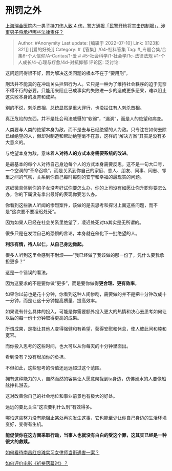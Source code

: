 # 刑罚之外
[上海瑞金医院内一男子持刀伤人致 4 伤，警方通报「民警开枪将其击伤制服」，涉事男子将承担哪些法律责任？](https://www.zhihu.com/question/542366857/answer/2566653056)
> Author: #Anonymity
> Last update: [编辑于 2022-07-10]
> Link: [[123和321]] [[爱的好处]]
> Category: #【答集】/04-社科答集
> Tag: #_专题合集/合集6-个人信仰/A-Caritas/1-爱 # #5-社会科学/1-社会学/1c-法律法规 #1-个人成长/4-心理与疗愈/4d-对抗抑郁 
> 评论区:
> 泛讨论:

这问题问得很不好，因为解决这类问题的根本不在于“要用刑”。

刑法并不能真的在冲动关头拦阻行为人。它只是一种为了维持社会秩序的迫于无奈不得不行的必要。只能用来阻止已成事实的失败进一步的造成更多恶果，难以阻止这失败本身的发育和成熟。

别的不说，刺杀首相、总统显然是重大罪行，也没拦住有人刺杀首相。

真正危险的东西，并不是社会司法威慑的“软弱”，“漏洞”，而是人的绝望和病变。

人类要与人类的绝望本身为敌，而不是去与已经绝望的人为敌。只专注在如何去除已经绝望的人，但却对制造和帮助绝望毫不在意，这样的“解决方案”其实是没有多大意义的。

与绝望本身为敌，意味着**人对待人的方式本身需要系统的改进**。

是最基本的每个人对待自己身边每个人的方式本身需要反思，这不是一句大口号，一个空洞的“革命召唤”，而是关系到你自己的家庭、恋人、朋友、同事、同志、邻里之间的气氛，关系到你自己每时每刻的安宁和幸福的最现实的问题。

这细微具体到你的子女没考好试你要怎么办，你的上司没有如愿让你升职你要怎么办，你的下属没有拿出最好的表现你要怎么办。

你看到这些骇人听闻的惨烈案件，该做的是去思考和探讨上面这些问题，而不是“这次要不要凌迟处死”。

因为如果人已经在社会关系里绝望了，凌迟处死对ta其实是无所谓的。

很多只是在发泄自己的恐惧的言论，本身就在催化下一批绝望的人。

**利乐有情，待人以仁，从自己身边做起。**

很多人听到这里会感到不耐烦——“我已经做了我该做的那一份了，凭什么要我承担更多？”

这是一个错误的看法。

因为这要求的不是要你做“更多”，而是要你做得**更合理、更有效率**。

如果你以前也是花十分钟，你看到这种人间惨剧，需要做的并不是把十分钟改成十一分钟，而是让这十分钟提高质量、提高效率。

如果说有什么具体的投入，可能是你需要额外投入更大的热情和决心去思考如何让以后的每一份十分钟取得更高的成果。

所谓成果，是指让其他人变得强健和有希望，获得安慰和休息，使人彼此间和睦和宽容。

而你投入思考的这些时间，也大可以从你每天的十分钟里面出。

看到没有？没有增加你的负担。

不但如此，这些思考的价值还远远超过这个范围。

拥有这种能力的人，自然而然的容易让人愿意聚拢到ta身边，仿佛溺水的人要像船舷挣扎游去。

这对改善你自己的社会地位和事业前景也有极大的好处。

远远的要比关注“这次要判什么刑”有效得多。

哪怕这些努力没有能阻止某处再次发生这事，它也能至少让你自己身边的生活环境变好，变得有生机。

**能促使你在这方面采取行动，当事人也就没有白白的受这个罪，这其实已经是一种很大的救赎。**

[如何看待南昌红谷滩实习女律师当街遇害一案？](https://www.zhihu.com/question/326341279/answer/697745521)

[如何评价电影《祈祷落幕时》？](https://www.zhihu.com/question/288403977/answer/658358536)
